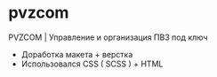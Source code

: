 # pvzcom

PVZCOM | Управление и организация ПВЗ под ключ

- Доработка макета + верстка
- Использовался CSS ( SCSS ) + HTML
